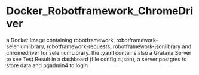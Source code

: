 # Docker_Robotframework_ChromeDriver
a Docker Image containing robotframework, robotframework-seleniumlibrary, robotframework-requests, robotframework-jsonlibrary and chromedriver for seleniumLibrary. the .yaml contains also a Grafana Server to see Test Result in a dashboard (file config a.json), a server postgres to store data and pgadmin4 to login
